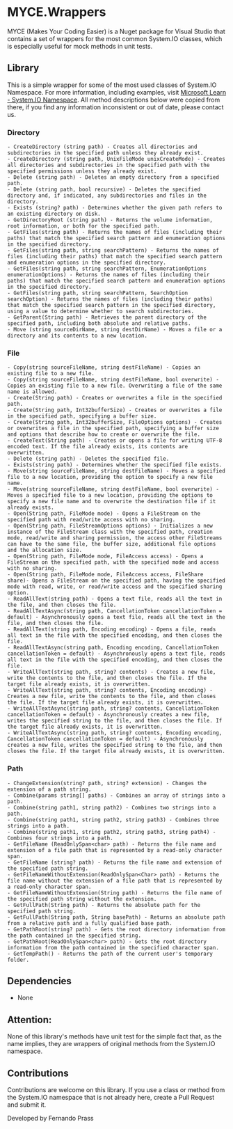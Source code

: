 # MYCE.Wrappers
MYCE (Makes Your Coding Easier) is a Nuget package for Visual Studio that contains a set of wrappers for the most common System.IO classes, which is especially useful for mock methods in unit tests.

## Library
This is a simple wrapper for some of the most used classes of System.IO Namespace. For more information, including examples, visit 
[Microsoft Learn - System.IO Namespace](https://learn.microsoft.com/en-us/dotnet/api/system.io). All method descriptions below were copied from there,
if you find any information inconsistent or out of date, please contact us.

### Directory
    - CreateDirectory (string path) - Creates all directories and subdirectories in the specified path unless they already exist.
    - CreateDirectory (string path, UnixFileMode unixCreateMode) - Creates all directories and subdirectories in the specified path with the specified permissions unless they already exist.
    - Delete (string path) - Deletes an empty directory from a specified path.
    - Delete (string path, bool recursive) - Deletes the specified directory and, if indicated, any subdirectories and files in the directory.
    - Exists (string? path) - Determines whether the given path refers to an existing directory on disk.
    - GetDirectoryRoot (string path) - Returns the volume information, root information, or both for the specified path.
    - GetFiles(string path) - Returns the names of files (including their paths) that match the specified search pattern and enumeration options in the specified directory.
    - GetFiles(string path, string searchPattern) - Returns the names of files (including their paths) that match the specified search pattern and enumeration options in the specified directory.
    - GetFiles(string path, string searchPattern, EnumerationOptions enumerationOptions) - Returns the names of files (including their paths) that match the specified search pattern and enumeration options in the specified directory.
    - GetFiles(string path, string searchPattern, SearchOption searchOption) - Returns the names of files (including their paths) that match the specified search pattern in the specified directory, using a value to determine whether to search subdirectories.
    - GetParent(String path) - Retrieves the parent directory of the specified path, including both absolute and relative paths.
    - Move (string sourceDirName, string destDirName) - Moves a file or a directory and its contents to a new location.

### File
    - Copy(string sourceFileName, string destFileName) - Copies an existing file to a new file.
    - Copy(string sourceFileName, string destFileName, bool overwrite) - Copies an existing file to a new file. Overwriting a file of the same name is allowed.
    - Create(String path) - Creates or overwrites a file in the specified path.
    - Create(String path, Int32bufferSize) - Creates or overwrites a file in the specified path, specifying a buffer size.
    - Create(String path, Int32bufferSize, FileOptions options) - Creates or overwrites a file in the specified path, specifying a buffer size and options that describe how to create or overwrite the file.
    - CreateText(String path) - Creates or opens a file for writing UTF-8 encoded text. If the file already exists, its contents are overwritten.
    - Delete (string path) - Deletes the specified file.
    - Exists(string path) - Determines whether the specified file exists.
    - Move(string sourceFileName, string destFileName) - Moves a specified file to a new location, providing the option to specify a new file name.
    - Move(string sourceFileName, string destFileName, bool overwrite) - Moves a specified file to a new location, providing the options to specify a new file name and to overwrite the destination file if it already exists.
    - Open(String path, FileMode mode) - Opens a FileStream on the specified path with read/write access with no sharing.
    - Open(String path, FileStreamOptions options) - Initializes a new instance of the FileStream class with the specified path, creation mode, read/write and sharing permission, the access other FileStreams can have to the same file, the buffer size, additional file options and the allocation size.
    - Open(String path, FileMode mode, FileAccess access) - Opens a FileStream on the specified path, with the specified mode and access with no sharing.
    - Open(String path, FileMode mode, FileAccess access, FileShare share)- Opens a FileStream on the specified path, having the specified mode with read, write, or read/write access and the specified sharing option.
    - ReadAllText(string path) - Opens a text file, reads all the text in the file, and then closes the file.
    - ReadAllTextAsync(string path, CancellationToken cancellationToken = default) - Asynchronously opens a text file, reads all the text in the file, and then closes the file.
    - ReadAllText(string path, Encoding encoding) - Opens a file, reads all text in the file with the specified encoding, and then closes the file.
    - ReadAllTextAsync(string path, Encoding encoding, CancellationToken cancellationToken = default) - Asynchronously opens a text file, reads all text in the file with the specified encoding, and then closes the file.
    - WriteAllText(string path, string? contents) - Creates a new file, write the contents to the file, and then closes the file. If the target file already exists, it is overwritten.
    - WriteAllText(string path, string? contents, Encoding encoding) - Creates a new file, write the contents to the file, and then closes the file. If the target file already exists, it is overwritten.
    - WriteAllTextAsync(string path, string? contents, CancellationToken cancellationToken = default) - Asynchronously creates a new file, writes the specified string to the file, and then closes the file. If the target file already exists, it is overwritten.
    - WriteAllTextAsync(string path, string? contents, Encoding encoding, CancellationToken cancellationToken = default) - Asynchronously creates a new file, writes the specified string to the file, and then closes the file. If the target file already exists, it is overwritten.

### Path
    - ChangeExtension(string? path, string? extension) - Changes the extension of a path string.
    - Combine(params string[] paths) - Combines an array of strings into a path.
    - Combine(string path1, string path2) - Combines two strings into a path.
    - Combine(string path1, string path2, string path3) - Combines three strings into a path.
    - Combine(string path1, string path2, string path3, string path4) - Combines four strings into a path.
    - GetFileName (ReadOnlySpan<char> path) - Returns the file name and extension of a file path that is represented by a read-only character span.
    - GetFileName (string? path) - Returns the file name and extension of the specified path string.
    - GetFileNameWithoutExtension(ReadOnlySpan<Char> path) - Returns the file name without the extension of a file path that is represented by a read-only character span.
    - GetFileNameWithoutExtension(String path) - Returns the file name of the specified path string without the extension.
    - GetFullPath(String path) - Returns the absolute path for the specified path string.
    - GetFullPath(String path, String basePath) - Returns an absolute path from a relative path and a fully qualified base path.
    - GetPathRoot(string? path) - Gets the root directory information from the path contained in the specified string.
    - GetPathRoot(ReadOnlySpan<char> path) - Gets the root directory information from the path contained in the specified character span.
    - GetTempPath() - Returns the path of the current user's temporary folder.

## Dependencies
- None

## Attention:
None of this library's methods have unit test for the simple fact that, as the name implies, they are wrappers of original methods from the System.IO namespace.

## Contributions
Contributions are welcome on this library. If you use a class or method from the System.IO namespace that is not already here, create a Pull Request and submit it.

Developed by Fernando Prass